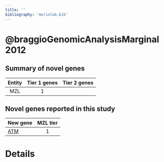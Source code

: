 ```yaml
---
title: ''
bibliography: 'morinlab.bib'
---
```


# @braggioGenomicAnalysisMarginal2012
## Summary of novel genes

|Entity| Tier 1 genes| Tier 2 genes|
|:-:|:-:|:-:|
|MZL|1||

## Novel genes reported in this study

|New gene|MZL tier|
|:-|:-:|
|[ATM](ATM)|1 |

# Details

